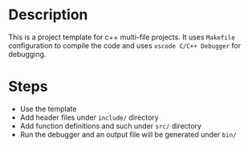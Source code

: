 # Description
This is a project template for c++ multi-file projects. It uses `Makefile` configuration to compile the code and uses `vscode C/C++ Debugger` for debugging.

# Steps
- Use the template
- Add header files under `include/` directory
- Add function definitions and such under `src/` directory
- Run the debugger and an output file will be generated under `bin/`